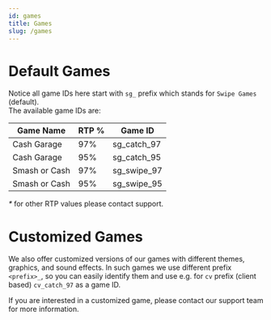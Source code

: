 ```yaml
---
id: games
title: Games
slug: /games
---
```


# Default Games

Notice all game IDs here start with `sg_` prefix which stands for `Swipe Games` (default).  
The available game IDs are:  

| Game Name | RTP % | Game ID |
| --- | --- | --- |
| Cash Garage   | 97% | sg_catch_97 |
| Cash Garage   | 95% | sg_catch_95 |
| Smash or Cash | 97% | sg_swipe_97 |
| Smash or Cash | 95% | sg_swipe_95 |

_*_ for other RTP values please contact support.
# Customized Games

We also offer customized versions of our games with different themes, graphics, and sound effects. In such games we use different prefix `<prefix>_`, so you can easily identify them and use e.g. for `cv` prefix (client based) `cv_catch_97` as a game ID.

If you are interested in a customized game, please contact our support team for more information.

